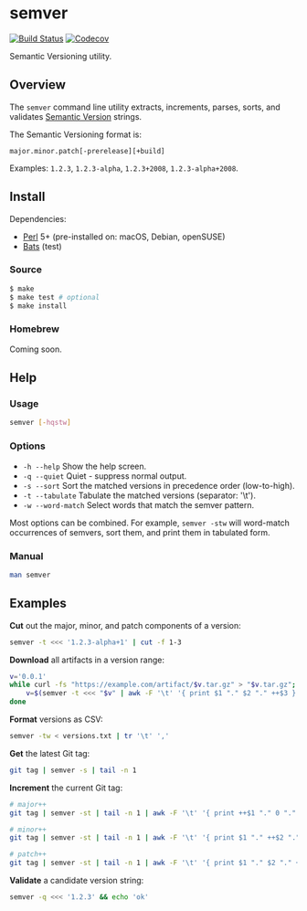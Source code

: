 # semver

[![Build Status](https://travis-ci.com/chriskilding/semver.svg?branch=master)](https://travis-ci.com/chriskilding/semver)
[![Codecov](https://codecov.io/gh/chriskilding/semver/branch/master/graph/badge.svg)](https://codecov.io/gh/chriskilding/semver)

Semantic Versioning utility.

## Overview

The `semver` command line utility extracts, increments, parses, sorts, and validates [Semantic Version](https://semver.org/) strings.

The Semantic Versioning format is:

    major.minor.patch[-prerelease][+build]

Examples: `1.2.3`, `1.2.3-alpha`, `1.2.3+2008`, `1.2.3-alpha+2008`.

## Install

Dependencies:

- [Perl](http://www.perl.org) 5+ (pre-installed on: macOS, Debian, openSUSE)
- [Bats](https://github.com/bats-core/bats-core) (test)

### Source

```bash
$ make
$ make test # optional
$ make install
```

### Homebrew

Coming soon.

## Help

### Usage

```bash
semver [-hqstw]
```

### Options

- `-h --help`
  Show the help screen.
- `-q --quiet`
  Quiet - suppress normal output.
- `-s --sort`
  Sort the matched versions in precedence order (low-to-high).
- `-t --tabulate`
  Tabulate the matched versions (separator: '\t').
- `-w --word-match`
  Select words that match the semver pattern.

Most options can be combined. For example, `semver -stw` will word-match occurrences of semvers, sort them, and print them in tabulated form. 

### Manual

```bash
man semver
```

## Examples

**Cut** out the major, minor, and patch components of a version:

```bash
semver -t <<< '1.2.3-alpha+1' | cut -f 1-3
```

**Download** all artifacts in a version range:

```bash
v='0.0.1'
while curl -fs "https://example.com/artifact/$v.tar.gz" > "$v.tar.gz"; do
    v=$(semver -t <<< "$v" | awk -F '\t' '{ print $1 "." $2 "." ++$3 }')
done
```

**Format** versions as CSV:

```bash
semver -tw < versions.txt | tr '\t' ','
```

**Get** the latest Git tag:

```bash
git tag | semver -s | tail -n 1
```

**Increment** the current Git tag:

```bash
# major++
git tag | semver -st | tail -n 1 | awk -F '\t' '{ print ++$1 "." 0 "." 0 }'

# minor++
git tag | semver -st | tail -n 1 | awk -F '\t' '{ print $1 "." ++$2 "." 0 }'

# patch++
git tag | semver -st | tail -n 1 | awk -F '\t' '{ print $1 "." $2 "." ++$3 }'
```

**Validate** a candidate version string:

```bash
semver -q <<< '1.2.3' && echo 'ok'
```
